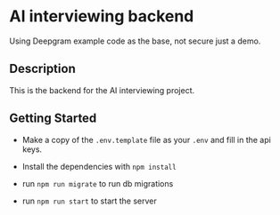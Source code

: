 # AI interviewing backend

Using Deepgram example code as the base, not secure just a demo.

## Description

This is the backend for the AI interviewing project.

## Getting Started

- Make a copy of the `.env.template` file as your `.env` and fill in the api keys.

- Install the dependencies with `npm install`

- run `npm run migrate` to run db migrations

- run `npm run start` to start the server
